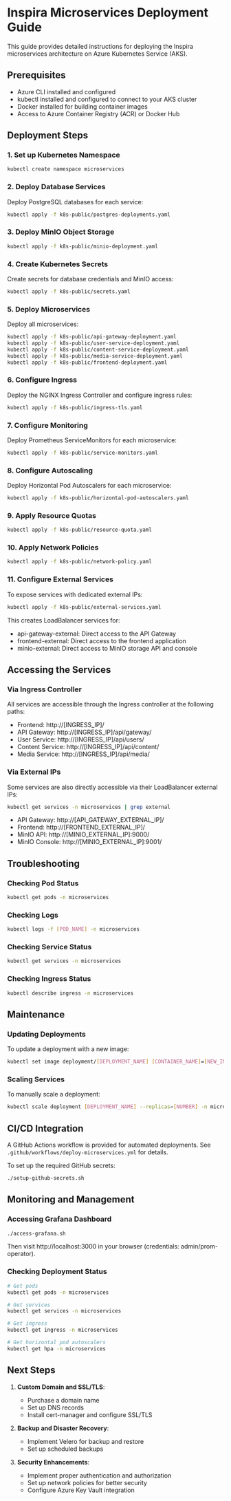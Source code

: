 # Inspira Microservices Deployment Guide

This guide provides detailed instructions for deploying the Inspira microservices architecture on Azure Kubernetes Service (AKS).

## Prerequisites

- Azure CLI installed and configured
- kubectl installed and configured to connect to your AKS cluster
- Docker installed for building container images
- Access to Azure Container Registry (ACR) or Docker Hub

## Deployment Steps

### 1. Set up Kubernetes Namespace

```bash
kubectl create namespace microservices
```

### 2. Deploy Database Services

Deploy PostgreSQL databases for each service:

```bash
kubectl apply -f k8s-public/postgres-deployments.yaml
```

### 3. Deploy MinIO Object Storage

```bash
kubectl apply -f k8s-public/minio-deployment.yaml
```

### 4. Create Kubernetes Secrets

Create secrets for database credentials and MinIO access:

```bash
kubectl apply -f k8s-public/secrets.yaml
```

### 5. Deploy Microservices

Deploy all microservices:

```bash
kubectl apply -f k8s-public/api-gateway-deployment.yaml
kubectl apply -f k8s-public/user-service-deployment.yaml
kubectl apply -f k8s-public/content-service-deployment.yaml
kubectl apply -f k8s-public/media-service-deployment.yaml
kubectl apply -f k8s-public/frontend-deployment.yaml
```

### 6. Configure Ingress

Deploy the NGINX Ingress Controller and configure ingress rules:

```bash
kubectl apply -f k8s-public/ingress-tls.yaml
```

### 7. Configure Monitoring

Deploy Prometheus ServiceMonitors for each microservice:

```bash
kubectl apply -f k8s-public/service-monitors.yaml
```

### 8. Configure Autoscaling

Deploy Horizontal Pod Autoscalers for each microservice:

```bash
kubectl apply -f k8s-public/horizontal-pod-autoscalers.yaml
```

### 9. Apply Resource Quotas

```bash
kubectl apply -f k8s-public/resource-quota.yaml
```

### 10. Apply Network Policies

```bash
kubectl apply -f k8s-public/network-policy.yaml
```

### 11. Configure External Services

To expose services with dedicated external IPs:

```bash
kubectl apply -f k8s-public/external-services.yaml
```

This creates LoadBalancer services for:
- api-gateway-external: Direct access to the API Gateway
- frontend-external: Direct access to the frontend application
- minio-external: Direct access to MinIO storage API and console

## Accessing the Services

### Via Ingress Controller

All services are accessible through the Ingress controller at the following paths:

- Frontend: http://[INGRESS_IP]/
- API Gateway: http://[INGRESS_IP]/api/gateway/
- User Service: http://[INGRESS_IP]/api/users/
- Content Service: http://[INGRESS_IP]/api/content/
- Media Service: http://[INGRESS_IP]/api/media/

### Via External IPs

Some services are also directly accessible via their LoadBalancer external IPs:

```bash
kubectl get services -n microservices | grep external
```

- API Gateway: http://[API_GATEWAY_EXTERNAL_IP]/
- Frontend: http://[FRONTEND_EXTERNAL_IP]/
- MinIO API: http://[MINIO_EXTERNAL_IP]:9000/
- MinIO Console: http://[MINIO_EXTERNAL_IP]:9001/

## Troubleshooting

### Checking Pod Status

```bash
kubectl get pods -n microservices
```

### Checking Logs

```bash
kubectl logs -f [POD_NAME] -n microservices
```

### Checking Service Status

```bash
kubectl get services -n microservices
```

### Checking Ingress Status

```bash
kubectl describe ingress -n microservices
```

## Maintenance

### Updating Deployments

To update a deployment with a new image:

```bash
kubectl set image deployment/[DEPLOYMENT_NAME] [CONTAINER_NAME]=[NEW_IMAGE] -n microservices
```

### Scaling Services

To manually scale a deployment:

```bash
kubectl scale deployment [DEPLOYMENT_NAME] --replicas=[NUMBER] -n microservices
```

## CI/CD Integration

A GitHub Actions workflow is provided for automated deployments. See `.github/workflows/deploy-microservices.yml` for details.

To set up the required GitHub secrets:

```bash
./setup-github-secrets.sh
```

## Monitoring and Management

### Accessing Grafana Dashboard

```bash
./access-grafana.sh
```

Then visit http://localhost:3000 in your browser (credentials: admin/prom-operator).

### Checking Deployment Status

```bash
# Get pods
kubectl get pods -n microservices

# Get services
kubectl get services -n microservices

# Get ingress
kubectl get ingress -n microservices

# Get horizontal pod autoscalers
kubectl get hpa -n microservices
```

## Next Steps

1. **Custom Domain and SSL/TLS**:
   - Purchase a domain name
   - Set up DNS records
   - Install cert-manager and configure SSL/TLS

2. **Backup and Disaster Recovery**:
   - Implement Velero for backup and restore
   - Set up scheduled backups

3. **Security Enhancements**:
   - Implement proper authentication and authorization
   - Set up network policies for better security
   - Configure Azure Key Vault integration 